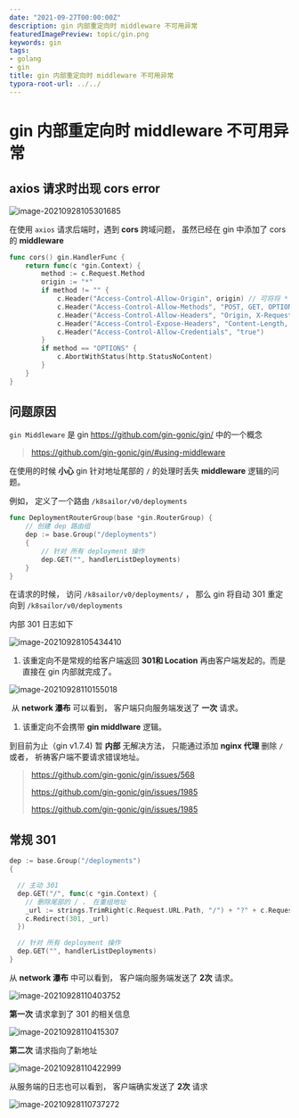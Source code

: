 ```yaml
---
date: "2021-09-27T00:00:00Z"
description: gin 内部重定向时 middleware 不可用异常
featuredImagePreview: topic/gin.png
keywords: gin
tags:
- golang
- gin
title: gin 内部重定向时 middleware 不可用异常
typora-root-url: ../../
---
```


# gin 内部重定向时 middleware 不可用异常

## axios 请求时出现 cors error

![image-20210928105301685](/assets/img/post/2021/2021-09-27-axios-301-redirect-cors-error/image-20210928105301685.png)

在使用 `axios` 请求后端时，遇到 **cors** 跨域问题， 虽然已经在 gin 中添加了 cors 的 **middleware**



```go
func cors() gin.HandlerFunc {
	return func(c *gin.Context) {
		method := c.Request.Method
		origin := "*"
		if method != "" {
			c.Header("Access-Control-Allow-Origin", origin) // 可将将 * 替换为指定的域名
			c.Header("Access-Control-Allow-Methods", "POST, GET, OPTIONS, PUT, DELETE, UPDATE")
			c.Header("Access-Control-Allow-Headers", "Origin, X-Requested-With, Content-Type, Accept, Authorization,X-Token")
			c.Header("Access-Control-Expose-Headers", "Content-Length, Access-Control-Allow-Origin, Access-Control-Allow-Headers, Cache-Control, Content-Language, Content-Type")
			c.Header("Access-Control-Allow-Credentials", "true")
		}
		if method == "OPTIONS" {
			c.AbortWithStatus(http.StatusNoContent)
		}
	}
}
```



## 问题原因

`gin Middleware` 是 gin https://github.com/gin-gonic/gin/ 中的一个概念

> https://github.com/gin-gonic/gin/#using-middleware

在使用的时候 **小心** gin 针对地址尾部的 `/` 的处理时丢失 **middleware** 逻辑的问题。

例如， 定义了一个路由 `/k8sailor/v0/deployments` 

```go
func DeploymentRouterGroup(base *gin.RouterGroup) {
	// 创建 dep 路由组
	dep := base.Group("/deployments")
	{
		// 针对 所有 deployment 操作
		dep.GET("", handlerListDeployments)
	}
}
```

在请求的时候， 访问 `/k8sailor/v0/deployments/` ， 那么 gin 将自动 301 重定向到 `/k8sailor/v0/deployments`

内部 301 日志如下

![image-20210928105434410](/assets/img/post/2021/2021-09-27-axios-301-redirect-cors-error/image-20210928105434410.png)

1. 该重定向不是常规的给客户端返回 **301和 Location** 再由客户端发起的。而是直接在 gin 内部就完成了。

![image-20210928110155018](/assets/img/post/2021/2021-09-27-axios-301-redirect-cors-error/image-20210928110155018.png)

​	从 **network 瀑布** 可以看到， 客户端只向服务端发送了 **一次** 请求。

1. 该重定向不会携带 **gin middlware** 逻辑。



到目前为止（gin v1.7.4) 暂 **内部** 无解决方法， 只能通过添加 **nginx 代理** 删除 `/` 或者， 祈祷客户端不要请求错误地址。



> https://github.com/gin-gonic/gin/issues/568
>
> https://github.com/gin-gonic/gin/issues/1985
>
> https://github.com/gin-gonic/gin/issues/1985





## 常规 301 



```go
dep := base.Group("/deployments")
{

  // 主动 301 
  dep.GET("/", func(c *gin.Context) {
    // 删除尾部的 / ， 在重组地址
    _url := strings.TrimRight(c.Request.URL.Path, "/") + "?" + c.Request.URL.RawQuery
    c.Redirect(301, _url)
  })

  // 针对 所有 deployment 操作
  dep.GET("", handlerListDeployments)
}
```



从 **network 瀑布** 中可以看到， 客户端向服务端发送了 **2次** 请求。

![image-20210928110403752](/assets/img/post/2021/2021-09-27-axios-301-redirect-cors-error/image-20210928110403752.png)

**第一次** 请求拿到了 301 的相关信息

![image-20210928110415307](/assets/img/post/2021/2021-09-27-axios-301-redirect-cors-error/image-20210928110415307.png)

**第二次** 请求指向了新地址

![image-20210928110422999](/assets/img/post/2021/2021-09-27-axios-301-redirect-cors-error/image-20210928110422999.png)



从服务端的日志也可以看到， 客户端确实发送了 **2次** 请求

![image-20210928110737272](/assets/img/post/2021/2021-09-27-axios-301-redirect-cors-error/image-20210928110737272.png)



